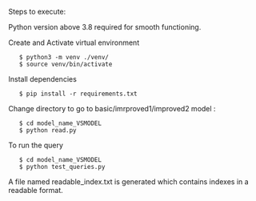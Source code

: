 Steps to execute:

Python version above 3.8 required for smooth functioning.

Create and Activate virtual environment
```
   $ python3 -m venv ./venv/
   $ source venv/bin/activate
```

Install dependencies
```
   $ pip install -r requirements.txt
```   
Change directory to go to basic/imrproved1/improved2 model :
```   
   $ cd model_name_VSMODEL
   $ python read.py
```   
To run the query
```   
   $ cd model_name_VSMODEL
   $ python test_queries.py
```
A file named readable_index.txt is generated which contains indexes in a readable format.
